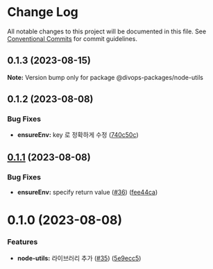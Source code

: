 # Change Log

All notable changes to this project will be documented in this file.
See [Conventional Commits](https://conventionalcommits.org) for commit guidelines.

## 0.1.3 (2023-08-15)

**Note:** Version bump only for package @divops-packages/node-utils





## 0.1.2 (2023-08-08)


### Bug Fixes

* **ensureEnv:** key 로 정확하게 수정 ([740c50c](https://github.com/divopsor/divops-packages/commit/740c50cf238253a3309fb553c3366145577286ec))





## [0.1.1](https://github.com/divopsor/divops-packages/compare/@divops-packages/node-utils@0.1.0...@divops-packages/node-utils@0.1.1) (2023-08-08)


### Bug Fixes

* **ensureEnv:** specify return value ([#36](https://github.com/divopsor/divops-packages/issues/36)) ([fee44ca](https://github.com/divopsor/divops-packages/commit/fee44cac9959bb64f391a12314e274cfff27fe60))





# 0.1.0 (2023-08-08)


### Features

* **node-utils:** 라이브러리 추가 ([#35](https://github.com/divopsor/divops-packages/issues/35)) ([5e9ecc5](https://github.com/divopsor/divops-packages/commit/5e9ecc555210f910fc8f4d77158ae47831ed4f73))
